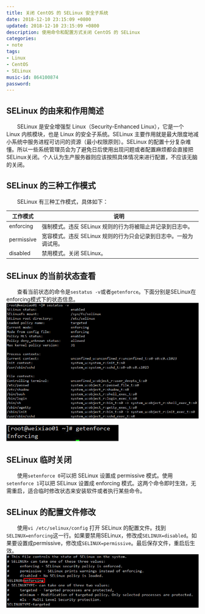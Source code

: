 ```yaml
---
title: 关闭 CentOS 的 SELinux 安全子系统
date: 2018-12-10 23:15:09 +0800
updated: 2018-12-10 23:15:09 +0800
description: 使用命令和配置方式关闭 CentOS 的 SELinux
categories: 
- note
tags: 
- Linux
- CentOS
- SELinux
music-id: 864100874
password: 
---
```

## SELinux 的由来和作用简述
　　SELinux 是安全增强型 Linux（Security-Enhanced Linux），它是一个 Linux 内核模块，也是 Linux 的安全子系统。SELinux 主要作用就是最大限度地减小系统中服务进程可访问的资源（最小权限原则）。SELinux 的配置十分复杂难懂。所以一些系统管理员会为了避免日后使用出现问题或者配置麻烦都会直接把SELinux关闭。个人认为生产服务器则应该按照具体情况来进行配置，不应该无脑的关闭。

## SELinux 的三种工作模式
　　SELinux 有三种工作模式，具体如下：

|   工作模式  |                              说明                           |
| ---------- | ----------------------------------------------------------- |
| enforcing  | 强制模式。违反 SELinux 规则的行为将被阻止并记录到日志中。        |
| permissive | 宽容模式。违反 SELinux 规则的行为只会记录到日志中。一般为调试用。 |
|  disabled  | 禁用模式。关闭 SELinux。                                      |

## SELinux 的当前状态查看
　　查看当前状态的命令是```sestatus -v```或者```getenforce```。下面分别是SELinux在enforcing模式下的状态信息。
![](/md_images/2018-12-10-article/1.jpg)


![](/md_images/2018-12-10-article/2.jpg)

## SELinux 临时关闭
　　使用```setenforce 0```可以把 SELinux 设置成 permissive 模式。使用```setenforce 1```可以把 SELinux 设置成 enforcing 模式。这两个命令即时生效，无需重启，适合临时修改状态来安装软件或者执行某些命令。

## SELinux 的配置文件修改
　　使用```vi /etc/selinux/config``` 打开 SELinux 的配置文件。找到```SELINUX=enforcing```这一行。如果要禁用SELinux，修改成```SELINUX=disabled```。如果要设置成permissive，修改成```SELINUX=permissive```。最后保存文件，重启后生效。
![](/md_images/2018-12-10-article/3.jpg)